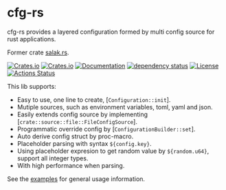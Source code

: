 # cfg-rs
cfg-rs provides a layered configuration formed by multi config source for rust applications.

Former crate [salak.rs](https://github.com/leptonyu/salak.rs).

[![Crates.io](https://img.shields.io/crates/v/cfg-rs?style=flat-square)](https://crates.io/crates/cfg-rs)
[![Crates.io](https://img.shields.io/crates/d/cfg-rs?style=flat-square)](https://crates.io/crates/cfg-rs)
[![Documentation](https://docs.rs/cfg-rs/badge.svg)](https://docs.rs/cfg-rs)
[![dependency status](https://deps.rs/repo/github/leptonyu/cfg-rs/status.svg)](https://deps.rs/crate/cfg-rs)
[![License](https://img.shields.io/badge/license-MIT-blue?style=flat-square)](https://github.com/leptonyu/cfg-rs/blob/master/LICENSE-MIT)
[![Actions Status](https://github.com/leptonyu/cfg-rs/workflows/Rust/badge.svg)](https://github.com/leptonyu/cfg-rs/actions)



This lib supports:
* Easy to use, one line to create, [`Configuration::init`].
* Mutiple sources, such as environment variables, toml, yaml and json.
* Easily extends config source by implementing [`crate::source::file::FileConfigSource`].
* Programmatic override config by [`ConfigurationBuilder::set`].
* Auto derive config struct by proc-macro.
* Placeholder parsing with syntax `${config.key}`.
* Using placeholder expresion to get random value by `${random.u64}`, support all integer types.
* With high performance when parsing.

See the [examples](https://github.com/leptonyu/cfg-rs/tree/main/examples) for general usage information.


